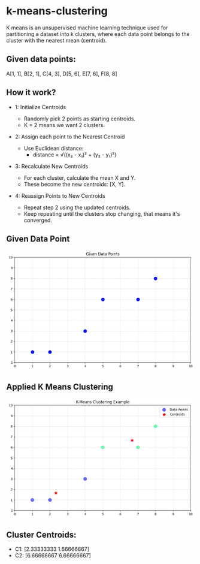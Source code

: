 # k-means-clustering

K means is an unsupervised machine learning technique used for partitioning a dataset into k clusters, where each data point belongs to the cluster with the nearest mean (centroid).

## Given data points: 
A[1, 1], B[2, 1], C[4, 3], D[5, 6], E[7, 6], F[8, 8]

## How it work?

- 1: Initialize Centroids
     - Randomly pick 2 points as starting centroids.
     - K = 2 means we want 2 clusters.

- 2: Assign each point to the Nearest Centroid 
     - Use Euclidean distance:
          - distance = √((x₂ - x₁)² + (y₂ - y₁)²)

- 3: Recalculate New Centroids
     - For each cluster, calculate the mean X and Y.
     - These become the new centroids: [X, Y].

- 4: Reassign Points to New Centroids
     - Repeat step 2 using the updated centroids.
     - Keep repeating until the clusters stop changing, that means it's converged.

## Given Data Point
![alt text](given-data-points.png)

## Applied K Means Clustering
![alt text](applied-kmeans.png)

## Cluster Centroids:
- C1: [2.33333333 1.66666667]
- C2: [6.66666667 6.66666667]